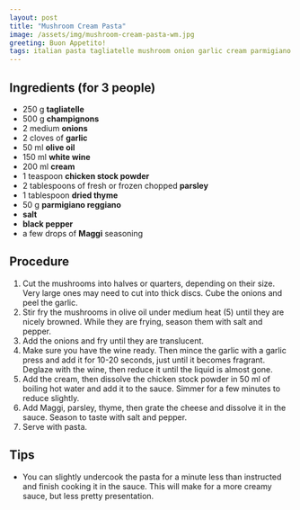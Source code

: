 ```yaml
---
layout: post
title: "Mushroom Cream Pasta"
image: /assets/img/mushroom-cream-pasta-wm.jpg
greeting: Buon Appetito!
tags: italian pasta tagliatelle mushroom onion garlic cream parmigiano maggi vegetarian
---
```


## Ingredients (for 3 people)

 - 250 g __tagliatelle__
 - 500 g __champignons__
 - 2 medium __onions__
 - 2 cloves of __garlic__
 - 50 ml __olive oil__
 - 150 ml __white wine__
 - 200 ml __cream__
 - 1 teaspoon __chicken stock powder__
 - 2 tablespoons of fresh or frozen chopped __parsley__
 - 1 tablespoon __dried thyme__
 - 50 g __parmigiano reggiano__
 - __salt__
 - __black pepper__
 - a few drops of __Maggi__ seasoning
 
## Procedure

 1. Cut the mushrooms into halves or quarters, depending on their size. Very large ones may need to cut into thick discs. Cube the onions and peel the garlic.
 1. Stir fry the mushrooms in olive oil under medium heat (5) until they are nicely browned. While they are frying, season them with salt and pepper.
 1. Add the onions and fry until they are translucent.
 1. Make sure you have the wine ready. Then mince the garlic with a garlic press and add it for 10-20 seconds, just until it becomes fragrant. Deglaze with the wine, then reduce it until the liquid is almost gone. 
 1. Add the cream, then dissolve the chicken stock powder in 50 ml of boiling hot water and add it to the sauce. Simmer for a few minutes to reduce slightly.
 1. Add Maggi, parsley, thyme, then grate the cheese and dissolve it in the sauce. Season to taste with salt and pepper.
 1. Serve with pasta.

## Tips

 - You can slightly undercook the pasta for a minute less than instructed and finish cooking it in the sauce. This will make for a more creamy sauce, but less pretty presentation.